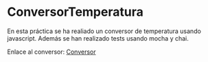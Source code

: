 # ConversorTemperatura

En esta práctica se ha realiado un conversor de temperatura usando javascript. Además se han realizado tests usando mocha y chai.

Enlace al conversor: [Conversor](http://rebeccamartinez.github.io/sytw.html)
